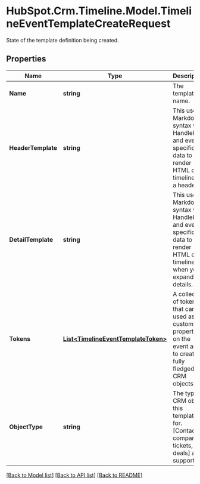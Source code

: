 # HubSpot.Crm.Timeline.Model.TimelineEventTemplateCreateRequest
State of the template definition being created.

## Properties

Name | Type | Description | Notes
------------ | ------------- | ------------- | -------------
**Name** | **string** | The template name. | 
**HeaderTemplate** | **string** | This uses Markdown syntax with Handlebars and event-specific data to render HTML on a timeline as a header. | [optional] 
**DetailTemplate** | **string** | This uses Markdown syntax with Handlebars and event-specific data to render HTML on a timeline when you expand the details. | [optional] 
**Tokens** | [**List&lt;TimelineEventTemplateToken&gt;**](TimelineEventTemplateToken.md) | A collection of tokens that can be used as custom properties on the event and to create fully fledged CRM objects. | 
**ObjectType** | **string** | The type of CRM object this template is for. [Contacts, companies, tickets, and deals] are supported. | 

[[Back to Model list]](../README.md#documentation-for-models) [[Back to API list]](../README.md#documentation-for-api-endpoints) [[Back to README]](../README.md)

